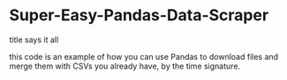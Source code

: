 # Super-Easy-Pandas-Data-Scraper
title says it all

this code is an example of how you can use Pandas to download files and merge them with CSVs you already have, by the time signature.
